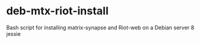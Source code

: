 # deb-mtx-riot-install
Bash script for installing matrix-synapse and Riot-web on a Debian server 8 jessie
